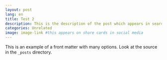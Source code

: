 ```yaml
---
layout: post
lang: en
title: Test 2
description: This is the description of the post which appears in search engines and on the front page of the blog
categories: Unrelated
image: image-link #this appears on share cards in social media
---
```


This is an example of a front matter with many options. Look at the source in the `_posts` directory.
